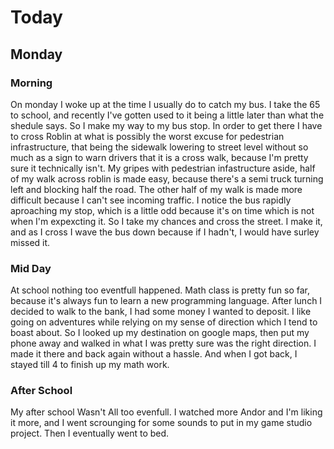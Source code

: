 # Today
## Monday
### Morning
On monday I woke up at the time I usually do to catch my bus. I take the 65 to school, and recently I've gotten used to it being a little later than what the shedule says. So I make my way to my bus stop. In order to get there I have to cross Roblin at what is possibly the worst excuse for pedestrian infrastructure, that being the sidewalk lowering to street level without so much as a sign to warn drivers that it is a cross walk, because I'm pretty sure it technically isn't. My gripes with pedestrian infastructure aside, half of my walk across roblin is made easy, because there's a semi truck turning left and blocking half the road. The other half of my walk is made more difficult because I can't see incoming traffic. I notice the bus rapidly aproaching my stop, which is a little odd because it's on time which is not when I'm expexcting it. So I take my chances and cross the street. I make it, and as I cross I wave the bus down because if I hadn't, I would have surley missed it. 
### Mid Day
At school nothing too eventfull happened. Math class is pretty fun so far, because it's always fun to learn a new programming language. After lunch I decided to walk to the bank, I had some money I wanted to deposit. I like going on adventures while relying on my sense of direction which I tend to boast about. So I looked up my destination on google maps, then put my phone away and walked in what I was pretty sure was the right direction. I made it there and back again without a hassle. And when I got back, I stayed till 4 to finish up my math work.
### After School
My after school Wasn't All too evenfull. I watched more Andor and I'm liking it more, and I went scrounging for some sounds to put in my game studio project. Then I eventually went to bed.
